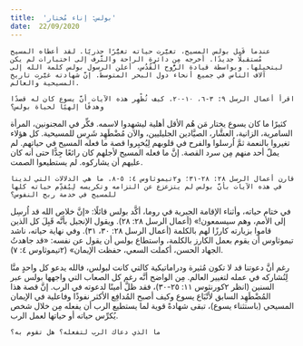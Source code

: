 ```yaml
---
title:  'بولس: إناء مُختار'
date:  22/09/2020
---
```


`عندما قَبِل بولس المسيح، تغيَّرت حياته تغيُّرًا جذريًا. لقد أعطاه المسيح مُستقبلًا جديدًا. أخرجه مِن دائرة الراحة والتَّرف إلى اختبارات لم يكن ليتخيلها. وبواسطة قيادة الرُّوح الْقُدُس، أعلن الرسول بولس كلمة الله إلى آلاف الناس في جميع أنحاء دول البحر المتوسط. إنَّ شهادته غيَّرت تاريخ المسيحية والعالم.`

`اقرأ أعمال الرسل ٩: ٣-٦، ١٠-٢٠. كيف تُظْهِر هذه الآيات أنَّ يسوع كان له قصدًا وهدفًا إلهيًا لحياة بولس؟`

كثيرًا ما كان يسوع يختار مَن هُم الأقل أهلية ليشهدوا لاسمه. فكِّر في المجنونين، المرأة السامرية، الزانية، العشَّار، الصيَّادين الجليليين، والآن مُضْطَهِد شَرِس للمسيحية. كل هؤلاء تغيروا بالنعمة ثمَّ اُرسلوا والفرح في قلوبهم لِيُخبِروا قصة ما فعله المسيح في حياتهم. لم يملّ أحد منهم مِن سرد القصة. إنَّ ما فعله المسيح لأجلهم كان رائعًا جِدًّا حتى أنه كان عليهم أن يشاركوه. لم يستطيعوا الصمت.

`قارن أعمال الرسل ٢٨: ٢٨-٣١؛ و٢تيموثاوس ٤: ٥-٨. ما هي الدلالات التي لدينا في هذه الآيات بأنَّ بولس لم يتزعزع عن التزامه وتكريسه لِيُقدِّم حياته كلها للمسيح في خدمة ربح النفوس؟`

في ختام حياته، وأثناء الإقامة الجبرية في روما، أكَّد بولس قائلًا: «إنَّ خلاص الله قد اُرسِل إلى الأمم، وهم سيسمعون!» (أعمال الرسل ٢٨: ٢٨). ويقول الإنجيل بأنَّه قَبِلَ كل الذين قاموا بزيارته كارزًا لهم بالكلمة (أعمال الرسل ٢٨: ٣٠، ٣١). وفي نهاية حياته، ناشد تيموثاوس أن يقوم بعمل الكارز بالكلمة، واستطاع بولس أن يقول عن نفسه: «قد جاهدتُ الجهاد الحسن، أكملت السعي، حفظت الإيمان» (٢تيموثاوس ٤: ٧).

رغم أنَّ دعوتنا قد لا تكون مُثيرة ودراماتيكية كالتي كانت لبولس، فالله يدعو كل واحدٍ منَّا لِنُشاركه في عمله لتغيير العالم. مِن الواضح أنَّه رغم كل الصعاب التي واجهها بولس عبر السنين (انظر ٢كورنثوس ١١: ٢٥-٣٠)، فقد ظلَّ أمينًا لدعوته في الرب. إنَّ قصة هذا المُضْطَهِد السابق لأتْبَاع يسوع وكيف أصبح المُدافِع الأكثر نفوذًا وفاعلية في الإيمان المسيحي (باستثناء يسوع)، تبقى شهادةً قوية لما يستطيع الرب أن يفعله مِن خلال شخص يُكرِّس حياته أو حياتها لعمل الرب.

`ما الذي دعاك الرب لتفعله؟ هل تقوم به؟`